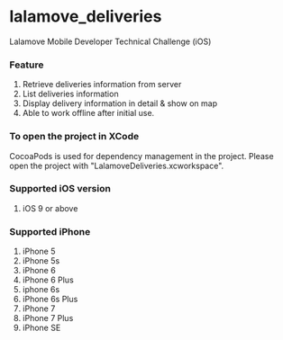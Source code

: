 # lalamove_deliveries
Lalamove Mobile Developer Technical Challenge (iOS)

### Feature
1. Retrieve deliveries information from server
2. List deliveries information
3. Display delivery information in detail & show on map
4. Able to work offline after initial use.

### To open the project in XCode
CocoaPods is used for dependency management in the project. Please open the project with "LalamoveDeliveries.xcworkspace".

### Supported iOS version
1. iOS 9 or above

### Supported iPhone
1. iPhone 5
2. iPhone 5s
3. iPhone 6
4. iPhone 6 Plus
5. iphone 6s
6. iPhone 6s Plus
7. iPhone 7
8. iPhone 7 Plus
9. iPhone SE
